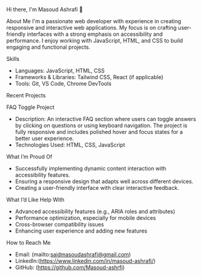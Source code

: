 Hi there, I'm Masoud Ashrafi 👋

About Me
I'm a passionate web developer with experience in creating responsive and interactive web applications.
My focus is on crafting user-friendly interfaces with a strong emphasis on accessibility and performance. I enjoy working with JavaScript, HTML, and CSS to build engaging and functional projects.

Skills
- Languages: JavaScript, HTML, CSS
- Frameworks & Libraries: Tailwind CSS, React (if applicable)
- Tools: Git, VS Code, Chrome DevTools

Recent Projects

FAQ Toggle Project
- Description: An interactive FAQ section where users can toggle answers by clicking on questions or
  using keyboard navigation. The project is fully responsive and includes
  polished hover and focus states for a better user experience.
- Technologies Used: HTML, CSS, JavaScript

What I’m Proud Of

- Successfully implementing dynamic content interaction with accessibility features.
- Ensuring a responsive design that adapts well across different devices.
- Creating a user-friendly interface with clear interactive feedback.

What I’d Like Help With

- Advanced accessibility features (e.g., ARIA roles and attributes)
- Performance optimization, especially for mobile devices
- Cross-browser compatibility issues
- Enhancing user experience and adding new features

 How to Reach Me

- Email: (mailto:saidmasoudashrafi@gmail.com)
- LinkedIn:(https://www.linkedin.com/in/masoud-ashrafi/)
- GitHub: (https://github.com/Masoud-ashrfi)
